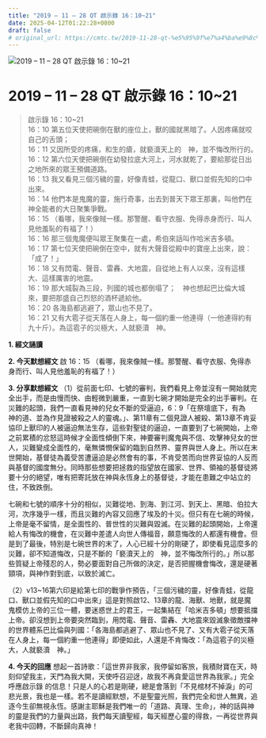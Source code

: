 ```yaml
---
title: "2019 – 11 – 28 QT 啟示錄 16：10~21"
date: 2025-04-12T01:22:28+0800
draft: false
# original_url: https://cmtc.tw/2019-11-28-qt-%e5%95%9f%e7%a4%ba%e9%8c%84-16%ef%bc%9a1021
---
```


![2019 – 11 – 28 QT 啟示錄 16：10\~21](/images/qt.jpg   "2019 – 11 – 28 QT 啟示錄 16：10\~21")

# 2019 – 11 – 28 QT 啟示錄 16：10\~21

> 啟示錄 16：10\~21  
> 16：10 第五位天使把碗倒在獸的座位上，獸的國就黑暗了。人因疼痛就咬自己的舌頭；  
> 16：11 又因所受的疼痛，和生的瘡，就褻瀆天上的　神，並不悔改所行的。  
> 16：12 第六位天使把碗倒在幼發拉底大河上，河水就乾了，要給那從日出之地所來的眾王預備道路。  
> 16：13 我又看見三個污穢的靈，好像青蛙，從龍口、獸口並假先知的口中出來。  
> 16：14 他們本是鬼魔的靈，施行奇事，出去到普天下眾王那裏，叫他們在　神全能者的大日聚集爭戰。  
> 16：15 （看哪，我來像賊一樣。那警醒、看守衣服、免得赤身而行、叫人見他羞恥的有福了！）  
> 16：16 那三個鬼魔便叫眾王聚集在一處，希伯來話叫作哈米吉多頓。  
> 16：17 第七位天使把碗倒在空中，就有大聲音從殿中的寶座上出來，說：「成了！」  
> 16：18 又有閃電、聲音、雷轟、大地震，自從地上有人以來，沒有這樣大、這樣厲害的地震。  
> 16：19 那大城裂為三段，列國的城也都倒塌了；　神也想起巴比倫大城來，要把那盛自己烈怒的酒杯遞給他。  
> 16：20 各海島都逃避了，眾山也不見了。  
> 16：21 又有大雹子從天落在人身上，每一個約重一他連得（一他連得約有九十斤）。為這雹子的災極大，人就褻瀆　神。

**1. 經文誦讀**

**2.  今天默想經文**
啟 16：15 （看哪，我來像賊一樣。那警醒、看守衣服、免得赤身而行、叫人見他羞恥的有福了！）

**3. 分享默想經文**
（1）從前面七印、七號的審判，我們看見上帝並沒有一開始就完全出手，而是由慢而快、由輕微到嚴重，一直到七碗才開始是完全的出手審判。在災難的起頭，我們一直看見神的兒女不斷的受逼迫，6：9「在祭壇底下，有為　神的道、並為作見證被殺之人的靈魂。」、第11章有二個見證人被殺、第13章不肯妥協印上獸印的人被逼迫無法生存，這些對聖徒的逼迫，一直要到了七碗開始，上帝之前累積的忿怒這時候才全面性傾倒下來，神要審判魔鬼與不信、攻擊神兒女的世人，災難變成全面性的，毫無憐憫保留的臨到自然界、靈界與世人身上。所以在末世開始，基督徒為義受苦遭逼迫是必然會有的事，不肯受苦而向世界妥協的人反而與基督的國度無分。同時那些想要把拯救的指望放在國家、世界、領袖的基督徒將要十分的絕望，唯有把寄託放在神與永恆身上的基督徒，才能在患難之中站立的住，不致跌倒。

七碗和七號的順序十分的相似，災難從地、到海、到江河、到天上、黑暗、伯拉大河，次序幾乎一樣，而且災難的內容又回應了埃及的十災。但只有在七碗的時候，上帝是毫不留情，是全面性的、普世性的災難與毀滅。在災難的起頭開始，上帝還給人有悔改的機會，在災難中差遣人向世人傳福音，願意悔改的人都還有機會。但是到了最後，特別是七碗世界的末了，人心已經十分的剛硬了，即使看見這麼多的災難，卻不知道悔改，只是不斷的「褻瀆天上的　神，並不悔改所行的。」所以那些質疑上帝殘忍的人，勢必要面對自己所做的決定，是否把握機會悔改，還是硬著頸項，與神作對到底，以致於滅亡。

（2）v13\~16第六印是給第七印的戰爭作預告，「三個污穢的靈，好像青蛙，從龍口、獸口並假先知的口中出來」這是對照啟12、13章的龍、海獸、地獸，就是魔鬼模仿上帝的三位一體，要迷惑世上的君王，一起集結在「哈米吉多頓」想要抵擋上帝。卻沒想到上帝要突然臨到，用閃電、聲音、雷轟、大地震來毀滅象徵敵擋神的世界體系巴比倫與列國：「各海島都逃避了、眾山也不見了、又有大雹子從天落在人身上，每一個約重一他連得」即便如此，人還是不肯悔改：「為這雹子的災極大，人就褻瀆　神。」

**4. 今天的回應**
想起一首詩歌：「這世界非我家，我停留如客旅，我積財寶在天，時刻仰望我主，天門為我大開，天使呼召迎迓，故我不再貪愛這世界為我家。」完全呼應啟示錄 的信息！只是人的心若是剛硬，總是會落到「不見棺材不掉淚」的可悲光景，我也是一樣。若不是讀經默想，不是聖靈光照，我們完全和世人無異，追逐今生卻無視永恆。感謝主耶穌是我們唯一的「道路、真理、生命」，神的話與神的靈是我們的力量與出路，我們每天讀聖經，每天經歷心靈的得救，一再從世界與老我中回轉，不斷歸向真神！
